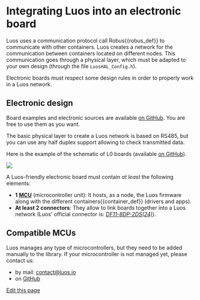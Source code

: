 # Integrating Luos into an electronic board
Luos uses a communication protocol call <span class="cust_tooltip">Robus<span class="cust_tooltiptext">{{robus_def}}</span></span> to communicate with other containers. Luos creates a network for the communication between containers located on different nodes. This communication goes through a physical layer, which must be adapted to your own design (through the file `LuosHAL_Config.h`).

Electronic boards must respect some design rules in order to properly work in a Luos network.

## Electronic design
Board examples and electronic sources are available <a href="https://github.com/Luos-io/Examples/tree/master/Projects" target="_blank">on GitHub</a>. You are free to use them as you want.

The basic physical layer to create a Luos network is based on RS485, but you can use any half duplex support allowing to check transmitted data.

Here is the example of the schematic of L0 boards (available <a href="https://github.com/Luos-io/Examples/tree/master/Projects/0_electronics_basis/l0" target="_blank">on GitHub</a>).

![]({{img_path}}/L0_sch.png)

A Luos-friendly electronic board must contain *at least* the following elements:
 - **1** <a href="https://en.wikipedia.org/wiki/Microcontroller" target="_blank">**MCU**</a> (microcontroller unit): It hosts, as a node, the Luos firmware along with the different <span class="cust_tooltip">containers<span class="cust_tooltiptext">{{container_def}}</span></span> (drivers and apps).
 - **At least 2 connectors**: They allow to link boards together into a Luos network (Luos' official connector is: <a href="https://octopart.com/df11-8dp-2ds%2824%29-hirose-39521447" target="_blank">*DF11-8DP-2DS(24)*</a>).

 ## Compatible MCUs
 Luos manages any type of microcontrollers, but they need to be added manually to the library. If your microcontroller is not managed yet, please contact us:
  - by mail: contact@luos.io
  - on <a href="https://github.com/Luos-io/Luos/issues/new?assignees=nicolas-rabault&labels=porting&template=porting-request.md&title=%5BMCU+PORTING%5D+" target="_blank">GitHub</a>

<div class="cust_edit_page"><a href="https://{{gh_path}}/pages/low/electronic-design.md">Edit this page</a></div>
